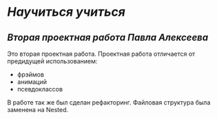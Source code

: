 # **_Научиться учиться_**
## *Вторая проектная работа Павла Алексеева*
Это вторая проектная работа. Проектная работа отличается от предидущей использованием:
* фрэймов
* анимаций
* псевдоклассов  
<p> В работе так же был сделан рефакторинг. Файловая структура была заменена на Nested.

